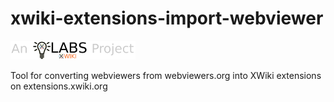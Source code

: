 # xwiki-extensions-import-webviewer

[![XWiki labs logo](https://raw.githubusercontent.com/xwiki-labs/xwiki-labs-logo/master/projects/xwikilabs/xlabs-project.png "XWiki labs")](https://labs.xwiki.com/xwiki/bin/view/Main/WebHome)

Tool for converting webviewers from webviewers.org into XWiki extensions on extensions.xwiki.org
